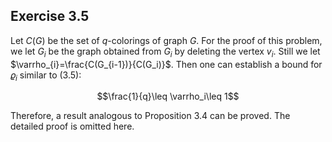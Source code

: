 ## Exercise 3.5

Let $C(G)$ be the set  of $q$-colorings of graph $G$. For the proof of this problem, we let $G_i$ be the graph obtained from $G_i$ by deleting the vertex $v_i$. Still we let $\varrho_{i}=\frac{C(G_{i-1})}{C(G_i)}$. Then one can establish a bound for $\varrho_i$ similar to $(3.5)$:

$$\frac{1}{q}\leq \varrho_i\leq 1$$

Therefore, a result analogous to Proposition 3.4 can be proved. The detailed proof is omitted here.